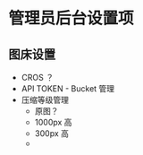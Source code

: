 # 管理员后台设置项

## 图床设置
- CROS ？
- API TOKEN - Bucket 管理
- 压缩等级管理
    - 原图？
    - 1000px 高
    - 300px 高
    - 